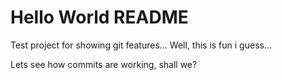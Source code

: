 # Hello World README
Test project for showing git features...
Well, this is fun i guess... 

Lets see how commits are working, shall we?
